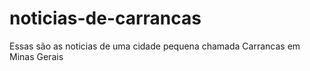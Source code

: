 # noticias-de-carrancas
Essas são as noticias de uma cidade pequena chamada Carrancas em Minas Gerais
